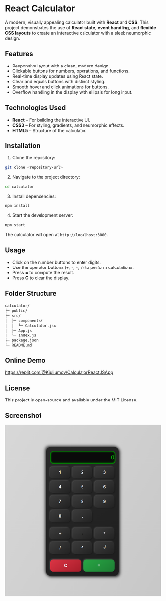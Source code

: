 # React Calculator

A modern, visually appealing calculator built with **React** and **CSS**. This project demonstrates the use of **React state**, **event handling**, and **flexible CSS layouts** to create an interactive calculator with a sleek neumorphic design.

## Features

* Responsive layout with a clean, modern design.
* Clickable buttons for numbers, operations, and functions.
* Real-time display updates using React state.
* Clear and equals buttons with distinct styling.
* Smooth hover and click animations for buttons.
* Overflow handling in the display with ellipsis for long input.

## Technologies Used

* **React** – For building the interactive UI.
* **CSS3** – For styling, gradients, and neumorphic effects.
* **HTML5** – Structure of the calculator.

## Installation

1. Clone the repository:

```bash
git clone <repository-url>
```

2. Navigate to the project directory:

```bash
cd calculator
```

3. Install dependencies:

```bash
npm install
```

4. Start the development server:

```bash
npm start
```

The calculator will open at `http://localhost:3000`.

## Usage

* Click on the number buttons to enter digits.
* Use the operator buttons (`+`, `-`, `*`, `/`) to perform calculations.
* Press **=** to compute the result.
* Press **C** to clear the display.

## Folder Structure

```
calculator/
├─ public/
├─ src/
│  ├─ components/
│  │  └─ Calculator.jsx
│  ├─ App.js
│  └─ index.js
├─ package.json
└─ README.md
```
## Online Demo
https://replit.com/@Kiuliumov/CalculatorReactJSApp

## License

This project is open-source and available under the MIT License.

## Screenshot
![Calculator Screenshot](screenshots/calculator.png)

